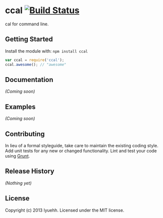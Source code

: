# ccal [![Build Status](https://secure.travis-ci.org/lyuehh/ccal.png?branch=master)](http://travis-ci.org/lyuehh/ccal)

cal for command line.

## Getting Started
Install the module with: `npm install ccal`

```javascript
var ccal = require('ccal');
ccal.awesome(); // "awesome"
```

## Documentation
_(Coming soon)_

## Examples
_(Coming soon)_

## Contributing
In lieu of a formal styleguide, take care to maintain the existing coding style. Add unit tests for any new or changed functionality. Lint and test your code using [Grunt](http://gruntjs.com/).

## Release History
_(Nothing yet)_

## License
Copyright (c) 2013 lyuehh. Licensed under the MIT license.
